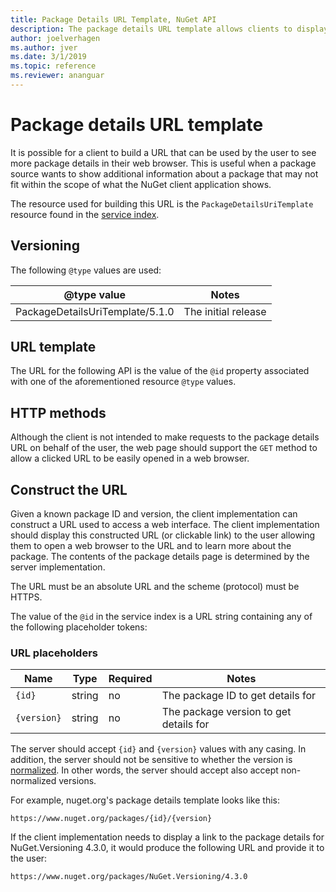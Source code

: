 ```yaml
---
title: Package Details URL Template, NuGet API
description: The package details URL template allows clients to display in their UI a web link to more package details
author: joelverhagen
ms.author: jver
ms.date: 3/1/2019
ms.topic: reference
ms.reviewer: ananguar
---
```


# Package details URL template

It is possible for a client to build a URL that can be used by the user to see more package details in their web
browser. This is useful when a package source wants to show additional information about a package that may not fit
within the scope of what the NuGet client application shows.

The resource used for building this URL is the `PackageDetailsUriTemplate` resource found in the
[service index](service-index.md).

## Versioning

The following `@type` values are used:

@type value                     | Notes
------------------------------- | -----
PackageDetailsUriTemplate/5.1.0 | The initial release

## URL template

The URL for the following API is the value of the `@id` property associated with one of the aforementioned
resource `@type` values.

## HTTP methods

Although the client is not intended to make requests to the package details URL on behalf of the user, the web page
should support the `GET` method to allow a clicked URL to be easily opened in a web browser.

## Construct the URL

Given a known package ID and version, the client implementation can construct a URL used to access a web interface. The
client implementation should display this constructed URL (or clickable link) to the user allowing them to open a web
browser to the URL and to learn more about the package. The contents of the package details page is determined by the
server implementation.

The URL must be an absolute URL and the scheme (protocol) must be HTTPS.

The value of the `@id` in the service index is a URL string containing any of the following placeholder tokens:

### URL placeholders

Name        | Type    | Required | Notes
----------- | ------- | -------- | -----
`{id}`      | string  | no       | The package ID to get details for
`{version}` | string  | no       | The package version to get details for

The server should accept `{id}` and `{version}` values with any casing. In addition, the server should not be sensitive
to whether the version is
[normalized](https://docs.microsoft.com/en-us/nuget/concepts/package-versioning#normalized-version-numbers). In other
words, the server should accept also accept non-normalized versions.

For example, nuget.org's package details template looks like this:

    https://www.nuget.org/packages/{id}/{version}

If the client implementation needs to display a link to the package details for NuGet.Versioning 4.3.0, it would
produce the following URL and provide it to the user:

    https://www.nuget.org/packages/NuGet.Versioning/4.3.0
